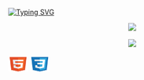 [![Typing SVG](https://readme-typing-svg.herokuapp.com/?color=F5F5F5&size=35&center=true&vCenter=true&width=1000&lines=Análise+e+Desenvolvimento+de+Sistemas.+:%29)](https://git.io/typing.svg)

<p align="center">
<img loading="lazy" src="http://img.shields.io/static/v1?label=STATUS&message=EM%20DESENVOLVIMENTO&color=FFC0CB&style=for-the-badge"/>
</p>

<div align="center">
    <img height="110em" src="https://github-readme-stats.vercel.app/api/top-langs/?username=barbara-pr&layout=compact&hide_border=false&title_color=FFC0CB&bg_color=000000"/>
</div> 

<div style="display: inline_block"><br>
  <img align="center" alt="Bárbara-HTML" height="30" width="40" src="https://raw.githubusercontent.com/devicons/devicon/master/icons/html5/html5-original.svg">
  <img align="center" alt="Bárbara-CSS" height="30" width="40" src="https://raw.githubusercontent.com/devicons/devicon/master/icons/css3/css3-original.svg">
</div>
